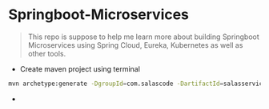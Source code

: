# Springboot-Microservices

> This repo is suppose to help me learn more about building Springboot Microservices using Spring Cloud, Eureka, Kubernetes as well as other tools.

- Create maven project using terminal

```zsh
mvn archetype:generate -DgroupId=com.salascode -DartifactId=salasservices -DarchetypeArtifactId=maven-archetype-quickstart -DarchetypeVersion=1.4 -DinteractiveMode=false
```

- 